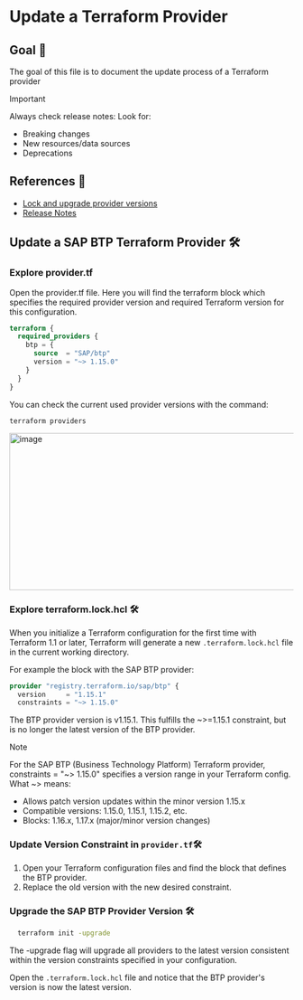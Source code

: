 # Update a Terraform Provider

## Goal 🎯

The goal of this file is to document the update process of a Terraform provider

> [!Important]
> Always check release notes:
> Look for:
> - Breaking changes
> - New resources/data sources
> - Deprecations

## References 📝
- [Lock and upgrade provider versions](https://developer.hashicorp.com/terraform/tutorials/configuration-language/provider-versioning)
- [Release Notes](https://github.com/SAP/terraform-provider-btp/releases)

## Update a SAP BTP Terraform Provider 🛠️
### Explore provider.tf
Open the provider.tf file. Here you will find the terraform block which specifies the required provider version and required Terraform version for this configuration.

```terraform
terraform {
  required_providers {
    btp = {
      source  = "SAP/btp"
      version = "~> 1.15.0"
    }
  }
}
```
You can check the current used provider versions with the command:

```bash
terraform providers
```
<img width="1043" height="278" alt="image" src="https://github.com/user-attachments/assets/9c6100c6-8389-4374-a70d-375a7b0fffbc" />





### Explore terraform.lock.hcl 🛠️
When you initialize a Terraform configuration for the first time with Terraform 1.1 or later, Terraform will generate a new `.terraform.lock.hcl` file in the current working directory.

For example the block with the SAP BTP provider:
```terraform
provider "registry.terraform.io/sap/btp" {
  version     = "1.15.1"
  constraints = "~> 1.15.0"
```

 The BTP provider version is v1.15.1. This fulfills the ~>=1.15.1 constraint, but is no longer the latest version of the BTP provider. 

> [!NOTE]
> For the SAP BTP (Business Technology Platform) Terraform provider, constraints = "~> 1.15.0" specifies a version range in your Terraform config.
> What ~> means:
> - Allows patch version updates within the minor version 1.15.x
> - Compatible versions: 1.15.0, 1.15.1, 1.15.2, etc.
> - Blocks: 1.16.x, 1.17.x (major/minor version changes)

### Update Version Constraint in `provider.tf`🛠️
1. Open your Terraform configuration files and find the block that defines the BTP provider.
2. Replace the old version with the new desired constraint.


### Upgrade the SAP BTP Provider Version 🛠️

```bash
  terraform init -upgrade
```
The -upgrade flag will upgrade all providers to the latest version consistent within the version constraints specified in your configuration.



Open the `.terraform.lock.hcl` file and notice that the BTP provider's version is now the latest version.
